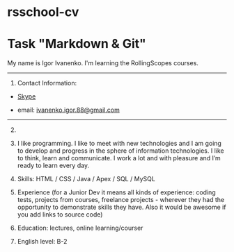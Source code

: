 # rsschool-cv
# Task "Markdown &amp; Git"


My name is Igor Ivanenko. I'm learning the RollingScopes courses.


----------

1. Contact Information: 




 - [Skype](https://join.skype.com/invite/nqhd0nfNgve2)
 
 - email: ivanenko.igor.88@gmail.com
 ----------
2. 
3. I like programming. I like to meet with new technologies and I am going to develop and progress in the sphere of information technologies.
I like to think, learn and communicate.
I work a lot and with pleasure and I’m ready to learn every day.


4. Skills: HTML / CSS / Java / Apex / SQL / MySQL

5. Experience (for a Junior Dev it means all kinds of experience: coding tests, projects from courses,
freelance projects - wherever they had the opportunity to demonstrate skills they have.
Also it would be awesome if you add links to source code)
6. Education: lectures, online learning/courser
7. English level: B-2